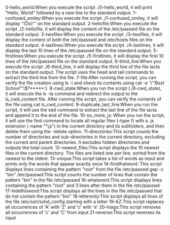 0-hello_world:When you execute the script ./0-hello_world, it will print "Hello, World" followed by a new line to the standard output.
1-confused_smiley:When you execute the script ./1-confused_smiley, it will display "(Ôo)'" on the standard output.
 2-hellofile:When you execute the script ./2-hellofile, it will display the content of the /etc/passwd file on the standard output.
 3-twofiles:When you execute the script ./3-twofiles, it will display the content of both the /etc/passwd and /etc/hosts files on the standard output.
 4-lastlines:When you execute the script ./4-lastlines, it will display the last 10 lines of the /etc/passwd file on the standard output.
 5-firstlines:When you execute the script ./5-firstlines, it will display the first 10 lines of the /etc/passwd file on the standard output.
6-third_line:When you execute the script ./6-third_line, it will display the third line of the file iacta on the standard output. The script uses the head and tail commands to extract the third line from the file.
 7-file:After running the script, you can verify the file creation using ls -l and check its contents using cat -e '*\\'"Best School"\'\\*$\?\*\*\*\*\*:).
8-cwd_state:When you run the script (./8-cwd_state), it will execute the ls -la command and redirect the output to the ls_cwd_content file. After running the script, you can verify the contents of the file using cat ls_cwd_content.
9-duplicate_last_line:When you run the script, it will use the sed command to extract the last line of the file iacta and append it to the end of the file.
10-no_more_js: When you run the script, it will use the find command to locate all regular files (-type f) with a .js extension (-name "*.js") in the current directory and its subfolders, and then delete them using the -delete option.
11-directories:This script counts the number of directories and sub-directories in the current directory, excluding the current and parent directories. It excludes hidden directories and outputs the total count.
12-newest_files:This script displays the 10 newest files in the current directory. The files are listed one per line, sorted from the newest to the oldest.
13-unique:This script takes a list of words as input and prints only the words that appear exactly once
14-findthatword:  This script displays lines containing the pattern "root" from the file /etc/passwd
gep -c "bin" /etc/passwd:This script counts the number of lines that contain the pattern "bin" in the file /etc/passwd
16-whatsnext:This script displays lines containing the pattern "root" and 3 lines after them in the file /etc/passwd
17-hidethisword:This script displays all the lines in the file /etc/passwd that do not contain the pattern "bin"
18-letteronly:This script displays all lines of the file /etc/ssh/sshd_config starting with a letter
19-AZ:This script replaces all occurrences of 'A' with 'Z' and 'c' with 'e'
20-hiago:This script removes all occurrences of 'c' and 'C' from input
21-reverse:This script reverses its input

